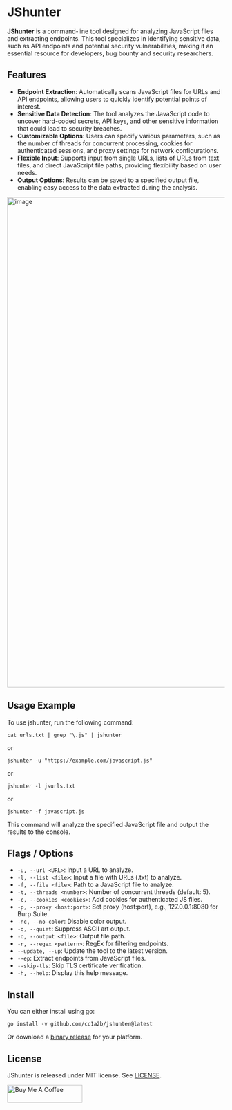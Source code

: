 # JShunter

**JShunter** is a command-line tool designed for analyzing JavaScript files and extracting endpoints. This tool specializes in identifying sensitive data, such as API endpoints and potential security vulnerabilities, making it an essential resource for developers, bug bounty and security researchers.

## Features

- **Endpoint Extraction**: Automatically scans JavaScript files for URLs and API endpoints, allowing users to quickly identify potential points of interest.
- **Sensitive Data Detection**: The tool analyzes the JavaScript code to uncover hard-coded secrets, API keys, and other sensitive information that could lead to security breaches.
- **Customizable Options**: Users can specify various parameters, such as the number of threads for concurrent processing, cookies for authenticated sessions, and proxy settings for network configurations.
- **Flexible Input**: Supports input from single URLs, lists of URLs from text files, and direct JavaScript file paths, providing flexibility based on user needs.
- **Output Options**: Results can be saved to a specified output file, enabling easy access to the data extracted during the analysis.

<img width="2070" height="1134" alt="image" src="https://github.com/user-attachments/assets/e5053a75-58f9-4027-8d21-9525cc5e3b1f" />



## Usage Example

To use jshunter, run the following command:

```
cat urls.txt | grep "\.js" | jshunter
```
or
```
jshunter -u "https://example.com/javascript.js"
```
or
```
jshunter -l jsurls.txt
```
or
```
jshunter -f javascript.js
```

This command will analyze the specified JavaScript file and output the results to the console.

## Flags / Options

- `-u, --url <URL>`: Input a URL to analyze.
- `-l, --list <file>`: Input a file with URLs (.txt) to analyze.
- `-f, --file <file>`: Path to a JavaScript file to analyze.
- `-t, --threads <number>`: Number of concurrent threads (default: 5).
- `-c, --cookies <cookies>`: Add cookies for authenticated JS files.
- `-p, --proxy <host:port>`: Set proxy (host:port), e.g., 127.0.0.1:8080 for Burp Suite.
- `-nc, --no-color`: Disable color output.
- `-q, --quiet`: Suppress ASCII art output.
- `-o, --output <file>`: Output file path.
- `-r, --regex <pattern>`: RegEx for filtering endpoints.
- `--update, --up`: Update the tool to the latest version.
- `--ep`: Extract endpoints from JavaScript files.
- `--skip-tls`: Skip TLS certificate verification.
- `-h, --help`: Display this help message.


## Install

You can either install using go:

```
go install -v github.com/cc1a2b/jshunter@latest
```

Or download a [binary release](https://github.com/cc1a2b/jshunter/releases) for your platform.




## License

JShunter is released under MIT license. See [LICENSE](https://github.com/cc1a2b/jshunter/blob/master/LICENSE).





<a href="https://www.buymeacoffee.com/cc1a2b" target="_blank"><img src="https://cdn.buymeacoffee.com/buttons/default-orange.png" alt="Buy Me A Coffee" height="41" width="174"></a>
